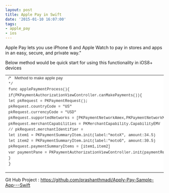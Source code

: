 ```yaml
---
layout: post
title: Apple Pay in Swift
date: '2015-01-10 16:07:00'
tags:
- apple_pay
- ios
---
```


Apple Pay lets you use iPhone 6 and Apple Watch to pay in stores and apps in an easy, secure, and private way." 

Below method would be quick start for using this functionality in iOS8+ devices 

<table class="highlight tab-size-8 js-file-line-container" style="background-color: white; border-collapse: collapse; border-spacing: 0px; box-sizing: border-box; color: #333333; font-family: Helvetica, arial, freesans, clean, sans-serif, 'Segoe UI Emoji', 'Segoe UI Symbol'; font-size: 13px; line-height: 18.2000007629395px; tab-size: 8;">

<tbody style="box-sizing: border-box;">

<tr style="box-sizing: border-box;">

<td class="blob-code js-file-line" id="LC89" style="box-sizing: border-box; overflow: visible; padding: 0px 10px; position: relative; vertical-align: top;">/*   Method to make apple pay</td>

</tr>

<tr style="box-sizing: border-box;">

<td class="blob-code js-file-line" id="LC90" style="box-sizing: border-box; font-family: Consolas, 'Liberation Mono', Menlo, Courier, monospace; font-size: 12px; overflow: visible; padding: 0px 10px; position: relative; vertical-align: top; white-space: pre;">*/</td>

</tr>

<tr style="box-sizing: border-box;">

<td class="blob-code js-file-line" id="LC91" style="box-sizing: border-box; font-family: Consolas, 'Liberation Mono', Menlo, Courier, monospace; font-size: 12px; overflow: visible; padding: 0px 10px; position: relative; vertical-align: top; white-space: pre;">func applePaymentProcess(){</td>

</tr>

<tr style="box-sizing: border-box;">

<td class="blob-code js-file-line" id="LC95" style="box-sizing: border-box; font-family: Consolas, 'Liberation Mono', Menlo, Courier, monospace; font-size: 12px; overflow: visible; padding: 0px 10px; position: relative; vertical-align: top; white-space: pre;">if(PKPaymentAuthorizationViewController.canMakePayments()){</td>

</tr>

<tr style="box-sizing: border-box;">

<td class="blob-code js-file-line" id="LC99" style="box-sizing: border-box; font-family: Consolas, 'Liberation Mono', Menlo, Courier, monospace; font-size: 12px; overflow: visible; padding: 0px 10px; position: relative; vertical-align: top; white-space: pre;">let pkRequest = PKPaymentRequest();</td>

</tr>

<tr style="box-sizing: border-box;">

<td class="blob-code js-file-line" id="LC100" style="box-sizing: border-box; font-family: Consolas, 'Liberation Mono', Menlo, Courier, monospace; font-size: 12px; overflow: visible; padding: 0px 10px; position: relative; vertical-align: top; white-space: pre;">pkRequest.countryCode = "US"</td>

</tr>

<tr style="box-sizing: border-box;">

<td class="blob-code js-file-line" id="LC101" style="box-sizing: border-box; font-family: Consolas, 'Liberation Mono', Menlo, Courier, monospace; font-size: 12px; overflow: visible; padding: 0px 10px; position: relative; vertical-align: top; white-space: pre;">pkRequest.currencyCode = "USD"</td>

</tr>

<tr style="box-sizing: border-box;">

<td class="blob-code js-file-line" id="LC102" style="box-sizing: border-box; font-family: Consolas, 'Liberation Mono', Menlo, Courier, monospace; font-size: 12px; overflow: visible; padding: 0px 10px; position: relative; vertical-align: top; white-space: pre;">pkRequest.supportedNetworks = [PKPaymentNetworkAmex,PKPaymentNetworkMasterCard,PKPaymentNetworkVisa]</td>

</tr>

<tr style="box-sizing: border-box;">

<td class="blob-code js-file-line" id="LC103" style="box-sizing: border-box; font-family: Consolas, 'Liberation Mono', Menlo, Courier, monospace; font-size: 12px; overflow: visible; padding: 0px 10px; position: relative; vertical-align: top; white-space: pre;">pkRequest.merchantCapabilities = PKMerchantCapability.CapabilityEMV</td>

</tr>

<tr style="box-sizing: border-box;">

<td class="blob-code js-file-line" id="LC105" style="box-sizing: border-box; font-family: Consolas, 'Liberation Mono', Menlo, Courier, monospace; font-size: 12px; overflow: visible; padding: 0px 10px; position: relative; vertical-align: top; white-space: pre;">// pkRequest.merchantIdentifier =</td>

</tr>

<tr style="box-sizing: border-box;">

<td class="blob-code js-file-line" id="LC107" style="box-sizing: border-box; font-family: Consolas, 'Liberation Mono', Menlo, Courier, monospace; font-size: 12px; overflow: visible; padding: 0px 10px; position: relative; vertical-align: top; white-space: pre;">let item1 = PKPaymentSummaryItem.init(label:"motoX", amount:34.5)</td>

</tr>

<tr style="box-sizing: border-box;">

<td class="blob-code js-file-line" id="LC108" style="box-sizing: border-box; font-family: Consolas, 'Liberation Mono', Menlo, Courier, monospace; font-size: 12px; overflow: visible; padding: 0px 10px; position: relative; vertical-align: top; white-space: pre;">let item2 = PKPaymentSummaryItem.init(label:"motoG", amount:30.5)</td>

</tr>

<tr style="box-sizing: border-box;">

<td class="blob-code js-file-line" id="LC110" style="box-sizing: border-box; font-family: Consolas, 'Liberation Mono', Menlo, Courier, monospace; font-size: 12px; overflow: visible; padding: 0px 10px; position: relative; vertical-align: top; white-space: pre;">pkRequest.paymentSummaryItems = [item1,item2]</td>

</tr>

<tr style="box-sizing: border-box;">

<td class="blob-code js-file-line" id="LC112" style="box-sizing: border-box; font-family: Consolas, 'Liberation Mono', Menlo, Courier, monospace; font-size: 12px; overflow: visible; padding: 0px 10px; position: relative; vertical-align: top; white-space: pre;">var paymentPane = PKPaymentAuthorizationViewController.init(paymentRequest:pkRequest)</td>

</tr>

<tr style="box-sizing: border-box;">

<td class="blob-code js-file-line" id="LC114" style="box-sizing: border-box; font-family: Consolas, 'Liberation Mono', Menlo, Courier, monospace; font-size: 12px; overflow: visible; padding: 0px 10px; position: relative; vertical-align: top; white-space: pre;">}</td>

</tr>

<tr style="box-sizing: border-box;">

<td class="blob-code js-file-line" id="LC116" style="box-sizing: border-box; font-family: Consolas, 'Liberation Mono', Menlo, Courier, monospace; overflow: visible; padding: 0px 10px; position: relative; vertical-align: top; white-space: pre;">} 

</td>

</tr>

</tbody>

</table>

Git Hub Project : https://github.com/prashanthmadi/Apply-Pay-Sample-App---Swift